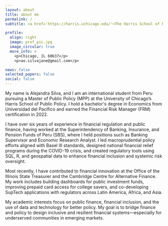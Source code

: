 ```yaml
---
layout: about
title: about me
permalink: /
subtitle: <a href='https://harris.uchicago.edu/'>The Harris School of Public Policy</a>. <a href='https://www.garp.org/'>Global Association of Risk Professionals (FRM)</a>.

profile:
  align: right
  image: prof_pic.jpg
  image_circular: true
  more_info: >
    <p>Chicago, IL 60637</p>
    <p>ao.silvajane@gmail.com</p>

news: false
selected_papers: false
social: false
---
```


My name is Alejandra Silva, and I am an international student from Peru pursuing a Master of Public Policy (MPP) at the University of Chicago’s Harris School of Public Policy. I hold a bachelor's degree in Economics from Universidad del Pacífico and earned the Financial Risk Manager (FRM) certification in 2022.  

I have over six years of experience in financial regulation and public finance, having worked at the Superintendency of Banking, Insurance, and Pension Funds of Peru (SBS), where I held positions such as Banking Supervisor and Economic Research Analyst. I led macroprudential policy efforts aligned with Basel III standards, designed national financial relief programs during the COVID-19 crisis, and created regulatory tools using SQL, R, and geospatial data to enhance financial inclusion and systemic risk oversight.

Most recently, I have contributed to financial innovation at the Office of the Illinois State Treasurer and the Cambridge Centre for Alternative Finance. My work includes building dashboards for public investment funds, improving prepaid card access for college savers, and co-developing SupTech applications with regulators across Latin America, Africa, and Asia.  

My academic interests focus on public finance, financial inclusion, and the use of data and technology for better policy. My goal is to bridge finance and policy to design inclusive and resilient financial systems—especially for underserved communities in emerging markets.
